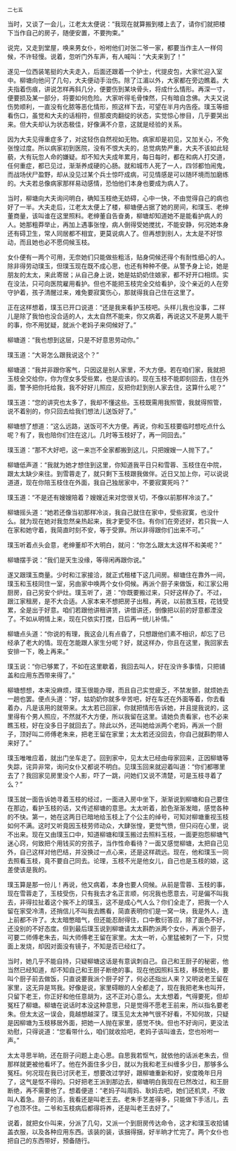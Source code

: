     二七五 

   当时，又谈了一会儿，江老太太便说：“我现在就算搬到楼上去了，请你们就把楼下当作自己的房子，随便安置，不要拘束。”

   说完，又走到堂屋，唤来男女仆，吩咐他们对张二爷一家，都要当作主人一样伺候，不许轻慢。说着，忽听门外车声，有人喊叫：“大夫来到了！”

   遂见一位西装笔挺的大夫走入，后面还跟着一个护士，代提皮包，大家忙迎入室中。柳塘向他问了几句，大夫便动手治伤。除了江湄以外，大家都在旁边瞧着。大夫指着伤痕，讲说怎样再斜几分，便要伤到某块骨头，将成什么情形。再深一寸，便要损及某一部分，将要如何危险。大家听得毛骨悚然，只有暗自念佛。大夫又说伤势顺利，一直没有化脓等恶化情形，照这样下去，可望在半月内告痊。璞玉等细看伤口，虽觉和大夫的话相符，但那皮肉翻绽的状态，实觉惊心惨目，几乎要哭出来。但大夫却认为状态极佳，好像满不介意，这就是经验的关系。

   因为大夫见得重症多了，对这轻伤自然视如无物。病家却是初见，又加关心，不免张惶过度。所以病家初到医院，没有不恨大夫的，总觉病势严重，大夫不该如此轻藐，大有玩忽人命的嫌疑。却不知大夫成年累月，每日每时，都在和病人打交道，任何重症，都已见过，渐渐养成硬的心肠。就和城市人死了一人，四邻都怕闹鬼，而战场伏尸盈野，却从没见过某个兵士惊吓成病，可见情感是可以随环境而加磨练的。大夫若总像病家那样易动感情，恐怕他们本身也要成为病人了。

   当时，柳塘向大夫询问明白，确知玉枝绝无妨碍，心中一快，不由觉得自己的病也好了一半。大夫走后，江老太太便上了楼，柳塘便占据了她的房间，和璞玉、老绅董商量，该叫谁在这里照料。老绅董自告奋勇，柳塘却知道她不是能看护病人的人。她那粗莽举止，再加上遇事张惶，病人倒得受她搅扰，不能安静，何况她本身还有碍卫生，常人同居都不相宜，更莫说病人了。但再想到别人，太太是不好惊动，而且她也必不愿伺候玉枝。

   女仆便有一两个可用，无奈她们只能做些粗活，贴身伺候还得个有耐性细心的人。除非得劳动璞玉，但璞玉现在既不成心思，也还有种种不便。从警予身上论，她是朋友的太太，来此寄居；从自己身上说，她是姑奶奶住娘家，都不好开口相烦。实在没法，只可向医院雇用看护。但也不能把玉枝完全交给看护，没个亲近的人在旁守护着，孩子清醒过来，难免要寂寞伤心，那就得我自己住在这里了。

   正在这样想着，璞玉已开口说道：“还是我来看护玉枝吧。头样儿我也没事，二样儿是除了我怕也没合适的人，太太自然不能来，你又病着，再说这又不是男人能干的事，你不用犹疑，就派个老妈子来伺候好了。”

   柳塘道：“我也想到这层，只是不好意思劳动你。”

   璞玉道：“大哥怎么跟我说这个？”

   柳塘道：“我并非跟你客气，只因这是别人家里，不大方便。若在咱们家，我就把玉枝全交给你，你为侄女多受些累，也是应该的。现在玉枝不能即刻回去，住在外面，警予把你托给我，我不好好儿照应，反把你赶到别人家去住，这算什么呢？”

   璞玉道：“您的讲究也太多了，我却不懂这些。玉枝既需用我照管，我就得照管，说不着别的，你只回去给我们想法儿送饭好了。”

   柳塘想了想道：“这么远路，送饭可不大方便。再说，你和玉枝要临时想吃点什么呢？有了，我也陪你们住在这儿。几时等玉枝好了，再一同回去。”

   璞玉道：“那不大好吧，这一来岂不全家都搬到这儿，只把嫂嫂一人抛下了。”

   柳塘低声道：“我就为她才想住到这里，你知道我平日只和雪蓉、玉枝住在中院，跟太太缺少来往。到雪蓉走了，就只剩下玉枝跟我做伴。近日又加上你，可以说说道道，现在你陪玉枝住在外面，我自己独居家中，不要寂寞死吗？”

   璞玉道：“不是还有嫂嫂陪着？嫂嫂近来对您很关切，不像以前那样冷淡了。”

   柳塘摇头道：“她若还像当初那样冷淡，我自己就住在家中，受些寂寞，也没什么。就为现在她对我忽然亲热起来，我才更受不住。有你们在旁还好，若只我一人在家和她守着，我简直时刻不安，等于受罪。所以非得跟你们出来不可。”

   璞玉听着点头会意，老绅董却不大明白，就问：“你怎么跟太太这样不和美呢？”

   柳塘摆手说：“我们是天生没缘，等得闲再跟你说。”

   遂又跟璞玉商量。少时和江家接洽，就正式租楼下这几间房。柳塘住在靠外一间，璞玉和玉枝同住一室，另由家中唤两个女仆伺候。再派个厨子来做饭，和江家公用厨房，自己另安个炉灶。璞玉听了，道：“你既要搬过来，只好这样办了。不过，跟江家租房，是不大合适。人家本来不想把房子出租，再说，以前救玉枝，花钱受累，全是出于好意。咱们若跟他讲租讲赁，讲借讲还，倒像把以前的好意都湮没了。不如从明情上来，现在只依实打搅，日后再一统儿补情。”

   柳塘点头道：“你说的有理，我这会儿有点昏了，只想跟他们素不相识，却忘了已经承了老大的情。现在怎能跟人家生分呢？好，就这样办，你且在这里，我回家去安排一下，晚上再来。”

   璞玉说：“你已够累了，不如在这里歇着，我回去叫人，好在没许多事情，只把铺盖和应用东西带来得了。”

   柳塘想想，本来没麻烦，璞玉很能办理，而且自己实觉疲乏，不禁发颤，就烦她去一趟也罢。便点头道：“好，姑奶奶你就多辛苦吧，好在车还在外面等着，你去看着办，凡是该用的就带来。太太若已回家，你就把情形告诉她，并且提我说的，这里得有个男人照应，不然就不大方便，所以我留在这里。请她负责看家，也不必来瞧玉枝，好在没多日子就回去了。除此以外，还叫她给派两个老妈，再派一个厨子，顶好叫二师傅老朱来，把老王留在家里；太太若还没回去，你自己就斟酌带人来好了。”

   璞玉唯唯应着，就出门坐车走了。回到家中，见太太已经由母家回来，正因柳塘等失踪，诧异非常，询问女仆又都说不明白。见璞玉回来就迎着叫道：“你们都哪里去了？我回家见房里没个人影，吓了一跳，问她们又说不清楚，可是玉枝寻着了么？”

   璞玉就一面告诉她寻着玉枝的经过，一面进入房中坐下，渐渐说到柳塘和自己要住在那边，看护玉枝的话，又传述柳塘的意思。太太听着，脸色渐渐发暗，感觉各种的不快。第一，她在这两日已暗地给玉枝上了个公主的绰号，可知对柳塘重视玉枝如何不满。这时又听竟因玉枝劳师动众，大肆张惶，更觉气愤，但只闷在心里，说不出来。现在又由璞玉口中，知道柳塘和璞玉搬过去照料玉枝，一面更抱怨柳塘气迷心窍，何致把个用钱买的穷孩子，当作性命看待？一面又感觉柳塘，太把自己见外，自己这样对他巴结，并没换过一点心来，还是这样疏远。现在，他和璞玉一同去照看玉枝，竟不要自己同去。论理，玉枝不光是他女儿，自己也是玉枝的娘，这差使该是我的。

   璞玉算是那一份儿！再说，他又病着，本身也要人伺候。从前是雪蓉、玉枝的事，现在雪蓉走了，玉枝受伤，只有我去才名正言顺，何况我也愿意去，可是偏不叫我去，非得拉扯着这个挨不上的璞玉，这不是成心气人么？你们全走了，把我一个人留在家受冷清，还捎信儿不叫我去瞧看，简直表明你们是一窝一块，我是外人，连上前都不许了。太太暗憋暗气，但还能忍耐得住，口中敷衍答应，除了面色不好，还没别的不好态度。但到最后璞玉说到柳塘请太太斟酌派两个女仆，再派个厨子，可要二师傅老朱去，叫大师傅老王留在家里。太太一听，心里猛被刺了一下，只觉面上发烧，却因对面没有镜子，不知是否已经红了。

   当时，她几乎不能自持，只疑柳塘这话是有意讽刺自己。自己和王厨子的秘密，他当然已经知道，却不知自己和王厨子断绝的事。现在他因照料玉枝，移居他处，要叫个厨子前去做饭，只直说要我派个厨子好了，何必还指出人来？又明说老王留在家里，这无异是骂我。好像是说，家里碍眼的人全都走了，现在我把老朱也叫开，只留下老王，你正好和他任意胡为，这不正对心意么。太太想着，气得要死，但却冤枉了柳塘。柳塘在说话时本没这种意思，只是觉得不愿老王前来，所以指名要老朱。但太太这一误会，竟越想越深了。璞玉见太太神气很不好看，不知何故，只疑是因柳塘为玉枝移居外面，把她一人抛在家里，感觉不快。但也不好询问，更没法劝慰，只得说道：“您看带什么，咱们就收拾吧，老妈子该叫谁去，您也吩咐一声。”

   太太寻思半晌，还在厨子问题上走心思。自思我若怄气，就依他的话派老朱去，但那样就更被他看坏了。他在外面住多少日，就以为我和老王纠缠多少日，那够多么冤枉。何况现在我已讨厌老王，想要改过学好，跟柳塘重新和好，安度晚年日月了，这气是怄不得的。只好把老王派到那边去，柳塘明白我现在已然改过，和王厨断绝，再不需要他了。想着便道：“老妈子叫周妈、耿妈去吧，她们还机灵，不致叫人着急。厨子的活，我看还是叫老王去。老朱手艺差得多，只能做下手活儿，去了也顶不住。二爷和玉枝病后都得将养，还是叫老王去好了。”

   说着，就把女仆叫来，分派了几句，又派一个到厨房传达命令，这才和璞玉收拾铺盖衣服，以及各种应用东西。该装的装，该捆得捆，好半晌才忙完了。两个女仆也把自己的东西带好，预备随行。

